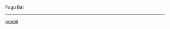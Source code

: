 Fugu Ball

---

[model](https://gltf-viewer.donmccurdy.com/#model=https://raw.githubusercontent.com/platane/fugu-ball/master/fish2.glb&cameraPosition=-2,1,-2)
